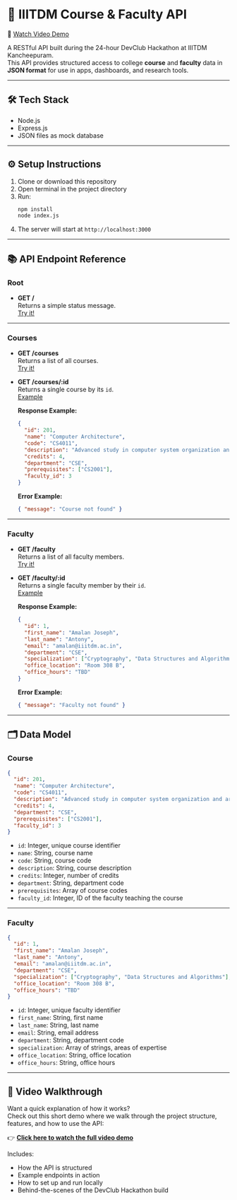 # 📘 IIITDM Course & Faculty API

🎥 [Watch Video Demo](https://drive.google.com/file/d/1jS_tNfZIECU1bNI_qf44q3YG1YlIREOo/view?usp=drive_link)

A RESTful API built during the 24-hour DevClub Hackathon at IIITDM Kancheepuram.  
This API provides structured access to college **course** and **faculty** data in **JSON format** for use in apps, dashboards, and research tools.

---

## 🛠️ Tech Stack

- Node.js
- Express.js
- JSON files as mock database

---

## ⚙️ Setup Instructions

1. Clone or download this repository
2. Open terminal in the project directory
3. Run:
   ```bash
   npm install
   node index.js
   ```
4. The server will start at `http://localhost:3000`

---

## 📚 API Endpoint Reference

### Root

- **GET /**  
  Returns a simple status message.  
  [Try it!](http://localhost:3000/)

---

### Courses

- **GET /courses**  
  Returns a list of all courses.  
  [Try it!](http://localhost:3000/courses)

- **GET /courses/:id**  
  Returns a single course by its `id`.  
  [Example](http://localhost:3000/courses/201)

  **Response Example:**
  ```json
  {
    "id": 201,
    "name": "Computer Architecture",
    "code": "CS4011",
    "description": "Advanced study in computer system organization and architecture.",
    "credits": 4,
    "department": "CSE",
    "prerequisites": ["CS2001"],
    "faculty_id": 3
  }
  ```

  **Error Example:**
  ```json
  { "message": "Course not found" }
  ```

---

### Faculty

- **GET /faculty**  
  Returns a list of all faculty members.  
  [Try it!](http://localhost:3000/faculty)

- **GET /faculty/:id**  
  Returns a single faculty member by their `id`.  
  [Example](http://localhost:3000/faculty/1)

  **Response Example:**
  ```json
  {
    "id": 1,
    "first_name": "Amalan Joseph",
    "last_name": "Antony",
    "email": "amalan@iiitdm.ac.in",
    "department": "CSE",
    "specialization": ["Cryptography", "Data Structures and Algorithms"],
    "office_location": "Room 308 B",
    "office_hours": "TBD"
  }
  ```

  **Error Example:**
  ```json
  { "message": "Faculty not found" }
  ```

---

## 🗂️ Data Model

### Course

```json
{
  "id": 201,
  "name": "Computer Architecture",
  "code": "CS4011",
  "description": "Advanced study in computer system organization and architecture.",
  "credits": 4,
  "department": "CSE",
  "prerequisites": ["CS2001"],
  "faculty_id": 3
}
```

- `id`: Integer, unique course identifier
- `name`: String, course name
- `code`: String, course code
- `description`: String, course description
- `credits`: Integer, number of credits
- `department`: String, department code
- `prerequisites`: Array of course codes
- `faculty_id`: Integer, ID of the faculty teaching the course

---

### Faculty

```json
{
  "id": 1,
  "first_name": "Amalan Joseph",
  "last_name": "Antony",
  "email": "amalan@iiitdm.ac.in",
  "department": "CSE",
  "specialization": ["Cryptography", "Data Structures and Algorithms"],
  "office_location": "Room 308 B",
  "office_hours": "TBD"
}
```

- `id`: Integer, unique faculty identifier
- `first_name`: String, first name
- `last_name`: String, last name
- `email`: String, email address
- `department`: String, department code
- `specialization`: Array of strings, areas of expertise
- `office_location`: String, office location
- `office_hours`: String, office hours

------

## 🎥 Video Walkthrough

Want a quick explanation of how it works?  
Check out this short demo where we walk through the project structure, features, and how to use the API:

👉 [**Click here to watch the full video demo**](https://drive.google.com/file/d/1jS_tNfZIECU1bNI_qf44q3YG1YlIREOo/view?usp=drive_link)

Includes:
- How the API is structured
- Example endpoints in action
- How to set up and run locally
- Behind-the-scenes of the DevClub Hackathon build



